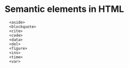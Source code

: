 # Semantic elements in HTML

```
  <aside>
  <blockquote>
  <cite>
  <code>
  <data>
  <del>
  <figure>
  <ins>
  <time>
  <var>
```
